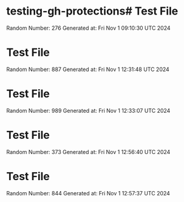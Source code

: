 # testing-gh-protections# Test File

Random Number: 276
Generated at: Fri Nov  1 09:10:30 UTC 2024
# Test File

Random Number: 887
Generated at: Fri Nov  1 12:31:48 UTC 2024
# Test File

Random Number: 989
Generated at: Fri Nov  1 12:33:07 UTC 2024
# Test File

Random Number: 373
Generated at: Fri Nov  1 12:56:40 UTC 2024
# Test File

Random Number: 844
Generated at: Fri Nov  1 12:57:37 UTC 2024
